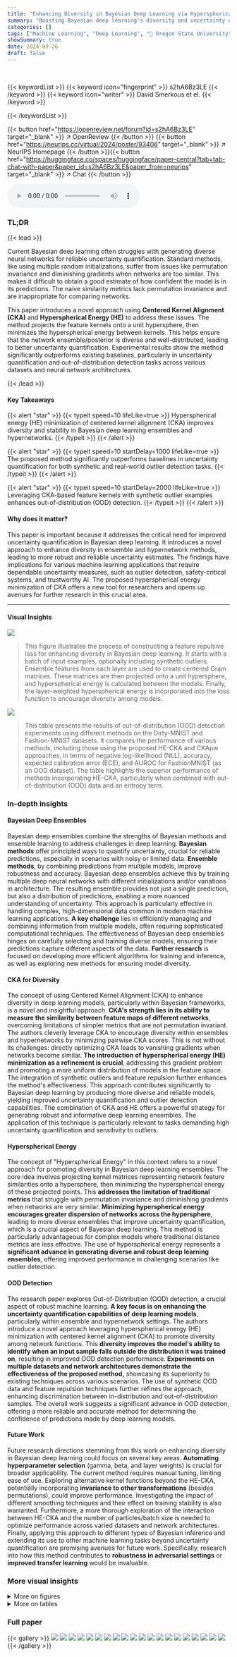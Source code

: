 ```yaml
---
title: "Enhancing Diversity in Bayesian Deep Learning via Hyperspherical Energy Minimization of CKA"
summary: "Boosting Bayesian deep learning's diversity and uncertainty quantification, this study proposes hyperspherical energy minimization of CKA to generate diverse and reliable neural network ensembles and ..."
categories: []
tags: ["Machine Learning", "Deep Learning", "🏢 Oregon State University",]
showSummary: true
date: 2024-09-26
draft: false
---
```


<br>

{{< keywordList >}}
{{< keyword icon="fingerprint" >}} s2hA6Bz3LE {{< /keyword >}}
{{< keyword icon="writer" >}} David Smerkous et el. {{< /keyword >}}
 
{{< /keywordList >}}

{{< button href="https://openreview.net/forum?id=s2hA6Bz3LE" target="_blank" >}}
↗ OpenReview
{{< /button >}}
{{< button href="https://neurips.cc/virtual/2024/poster/93406" target="_blank" >}}
↗ NeurIPS Homepage
{{< /button >}}{{< button href="https://huggingface.co/spaces/huggingface/paper-central?tab=tab-chat-with-paper&paper_id=s2hA6Bz3LE&paper_from=neurips" target="_blank" >}}
↗ Chat
{{< /button >}}



<audio controls>
    <source src="https://ai-paper-reviewer.com/s2hA6Bz3LE/podcast.wav" type="audio/wav">
    Your browser does not support the audio element.
</audio>


### TL;DR


{{< lead >}}

Current Bayesian deep learning often struggles with generating diverse neural networks for reliable uncertainty quantification.  Standard methods, like using multiple random initializations, suffer from issues like permutation invariance and diminishing gradients when networks are too similar. This makes it difficult to obtain a good estimate of how confident the model is in its predictions.  The naive similarity metrics lack permutation invariance and are inappropriate for comparing networks.

This paper introduces a novel approach using **Centered Kernel Alignment (CKA)** and **Hyperspherical Energy (HE)** to address these issues.  The method projects the feature kernels onto a unit hypersphere, then minimizes the hyperspherical energy between kernels. This helps ensure that the network ensemble/posterior is diverse and well-distributed, leading to better uncertainty quantification. Experimental results show the method significantly outperforms existing baselines, particularly in uncertainty quantification and out-of-distribution detection tasks across various datasets and neural network architectures.

{{< /lead >}}


#### Key Takeaways

{{< alert "star" >}}
{{< typeit speed=10 lifeLike=true >}} Hyperspherical energy (HE) minimization of centered kernel alignment (CKA) improves diversity and stability in Bayesian deep learning ensembles and hypernetworks. {{< /typeit >}}
{{< /alert >}}

{{< alert "star" >}}
{{< typeit speed=10 startDelay=1000 lifeLike=true >}} The proposed method significantly outperforms baselines in uncertainty quantification for both synthetic and real-world outlier detection tasks. {{< /typeit >}}
{{< /alert >}}

{{< alert "star" >}}
{{< typeit speed=10 startDelay=2000 lifeLike=true >}} Leveraging CKA-based feature kernels with synthetic outlier examples enhances out-of-distribution (OOD) detection. {{< /typeit >}}
{{< /alert >}}

#### Why does it matter?
This paper is important because it addresses the critical need for improved uncertainty quantification in Bayesian deep learning.  It introduces a novel approach to enhance diversity in ensemble and hypernetwork methods, leading to more robust and reliable uncertainty estimates.  The findings have implications for various machine learning applications that require dependable uncertainty measures, such as outlier detection, safety-critical systems, and trustworthy AI.  The proposed hyperspherical energy minimization of CKA offers a new tool for researchers and opens up avenues for further research in this crucial area.

------
#### Visual Insights



![](https://ai-paper-reviewer.com/s2hA6Bz3LE/figures_1_1.jpg)

> This figure illustrates the process of constructing a feature repulsive loss for enhancing diversity in Bayesian deep learning. It starts with a batch of input examples, optionally including synthetic outliers.  Ensemble features from each layer are used to create centered Gram matrices. These matrices are then projected onto a unit hypersphere, and hyperspherical energy is calculated between the models. Finally, the layer-weighted hyperspherical energy is incorporated into the loss function to encourage diversity among models.





![](https://ai-paper-reviewer.com/s2hA6Bz3LE/tables_8_1.jpg)

> This table presents the results of out-of-distribution (OOD) detection experiments using different methods on the Dirty-MNIST and Fashion-MNIST datasets.  It compares the performance of various methods, including those using the proposed HE-CKA and CKApw approaches, in terms of negative log-likelihood (NLL), accuracy, expected calibration error (ECE), and AUROC for FashionMNIST (as an OOD dataset).  The table highlights the superior performance of methods incorporating HE-CKA, particularly when combined with out-of-distribution (OOD) data and an entropy term.





### In-depth insights


#### Bayesian Deep Ensembles
Bayesian deep ensembles combine the strengths of Bayesian methods and ensemble learning to address challenges in deep learning.  **Bayesian methods** offer principled ways to quantify uncertainty, crucial for reliable predictions, especially in scenarios with noisy or limited data. **Ensemble methods**, by combining predictions from multiple models, improve robustness and accuracy. Bayesian deep ensembles achieve this by training multiple deep neural networks with different initializations and/or variations in architecture.  The resulting ensemble provides not just a single prediction, but also a distribution of predictions, enabling a more nuanced understanding of uncertainty. This approach is particularly effective in handling complex, high-dimensional data common in modern machine learning applications.  **A key challenge** lies in efficiently managing and combining information from multiple models, often requiring sophisticated computational techniques. The effectiveness of Bayesian deep ensembles hinges on carefully selecting and training diverse models, ensuring their predictions capture different aspects of the data.  **Further research** is focused on developing more efficient algorithms for training and inference, as well as exploring new methods for ensuring model diversity.

#### CKA for Diversity
The concept of using Centered Kernel Alignment (CKA) to enhance diversity in deep learning models, particularly within Bayesian frameworks, is a novel and insightful approach.  **CKA's strength lies in its ability to measure the similarity between feature maps of different networks**, overcoming limitations of simpler metrics that are not permutation invariant. The authors cleverly leverage CKA to encourage diversity within ensembles and hypernetworks by minimizing pairwise CKA scores. This is not without its challenges: directly optimizing CKA leads to vanishing gradients when networks become similar.  **The introduction of hyperspherical energy (HE) minimization as a refinement is crucial**, addressing this gradient problem and promoting a more uniform distribution of models in the feature space. The integration of synthetic outliers and feature repulsion further enhances the method's effectiveness. This approach contributes significantly to Bayesian deep learning by producing more diverse and reliable models, yielding improved uncertainty quantification and outlier detection capabilities.  The combination of CKA and HE offers a powerful strategy for generating robust and informative deep learning ensembles. The application of this technique is particularly relevant to tasks demanding high uncertainty quantification and sensitivity to outliers.

#### Hyperspherical Energy
The concept of "Hyperspherical Energy" in this context refers to a novel approach for promoting diversity in Bayesian deep learning ensembles.  The core idea involves projecting kernel matrices representing network feature similarities onto a hypersphere, then minimizing the hyperspherical energy of these projected points.  This **addresses the limitation of traditional metrics** that struggle with permutation invariance and diminishing gradients when networks are very similar.  **Minimizing hyperspherical energy encourages greater dispersion of networks across the hypersphere**, leading to more diverse ensembles that improve uncertainty quantification, which is a crucial aspect of Bayesian deep learning.  This method is particularly advantageous for complex models where traditional distance metrics are less effective. The use of hyperspherical energy represents a **significant advance in generating diverse and robust deep learning ensembles**, offering improved performance in challenging scenarios like outlier detection.

#### OOD Detection
The research paper explores Out-of-Distribution (OOD) detection, a crucial aspect of robust machine learning.  **A key focus is on enhancing the uncertainty quantification capabilities of deep learning models**, particularly within ensemble and hypernetwork settings.  The authors introduce a novel approach leveraging hyperspherical energy (HE) minimization with centered kernel alignment (CKA) to promote diversity among network functions. This **diversity improves the model's ability to identify when an input sample falls outside the distribution it was trained on**, resulting in improved OOD detection performance.  **Experiments on multiple datasets and network architectures demonstrate the effectiveness of the proposed method,** showcasing its superiority to existing techniques across various scenarios. The use of synthetic OOD data and feature repulsion techniques further refines the approach, enhancing discrimination between in-distribution and out-of-distribution samples. The overall work suggests a significant advance in OOD detection, offering a more reliable and accurate method for determining the confidence of predictions made by deep learning models.

#### Future Work
Future research directions stemming from this work on enhancing diversity in Bayesian deep learning could focus on several key areas.  **Automating hyperparameter selection** (gamma, beta, and layer weights) is crucial for broader applicability.  The current method requires manual tuning, limiting ease of use.  Exploring alternative kernel functions beyond the HE-CKA, potentially incorporating **invariance to other transformations** (besides permutations), could improve performance.  Investigating the impact of different smoothing techniques and their effect on training stability is also warranted.   Furthermore, a more thorough exploration of the interaction between HE-CKA and the number of particles/batch size is needed to optimize performance across varied datasets and network architectures.  Finally, applying this approach to different types of Bayesian inference and extending its use to other machine learning tasks beyond uncertainty quantification are promising avenues for future work.  Specifically, research into how this method contributes to **robustness in adversarial settings** or **improved transfer learning** would be invaluable.


### More visual insights

<details>
<summary>More on figures
</summary>


![](https://ai-paper-reviewer.com/s2hA6Bz3LE/figures_4_1.jpg)

> This figure compares the results of minimizing cosine similarity and hyperspherical energy (HE) on a unit hypersphere.  Panel (a) shows the initial random distribution of points on the sphere. Panels (b) and (c) display the final point distributions after 50 iterations of optimization using cosine similarity and HE, respectively.  The visualizations highlight how HE promotes a more uniform distribution of points, unlike cosine similarity which leads to clustering. Panels (d) and (e) plot the values of cosine similarity and HE, respectively, against the number of iterations during the optimization process, demonstrating HE's faster convergence and achievement of uniformity.


![](https://ai-paper-reviewer.com/s2hA6Bz3LE/figures_5_1.jpg)

> This figure compares the predictive entropy on a 2D four-class classification task using different methods: ensembles, SVGD with RBF kernel, and HE-CKA with and without OOD terms. Each subfigure shows a heatmap representing the predictive entropy, with darker colors indicating higher entropy (lower confidence) and lighter colors indicating lower entropy (higher confidence).


![](https://ai-paper-reviewer.com/s2hA6Bz3LE/figures_6_1.jpg)

> This figure illustrates the architecture of a hypernetwork used to generate the weights of a four-layer convolutional neural network (CNN). A latent vector z, sampled from a normal distribution N(0,I), is passed through the hypernetwork h(z). The output of the hypernetwork, denoted by c, is then used as input to four separate layer generators, g1(c), g2(c), g3(c), and g4(c). Each layer generator produces the weights for its corresponding layer in the CNN. The weights generated by the hypernetwork are used to make predictions on input data X. The features from each layer are then used to construct kernel matrices, which are in turn used to calculate the hyperspherical energy (HE).


![](https://ai-paper-reviewer.com/s2hA6Bz3LE/figures_6_2.jpg)

> The figure compares the uncertainty estimation of four different methods on a 1D regression task: (a) Ensemble, (b) Ensemble + HE-CKA, (c) Hypernetwork, and (d) Hypernetwork + HE-CKA. The x-axis represents the input values, and the y-axis represents the output values. The red line represents the true function, the blue shaded area represents the posterior mean, and the red plus signs represent the training data.  The figure shows that adding HE-CKA to both ensembles and hypernetworks improves uncertainty estimation, especially in regions with low data density.


![](https://ai-paper-reviewer.com/s2hA6Bz3LE/figures_7_1.jpg)

> This figure shows the predictive softmax entropy for three different datasets: MNIST, Dirty-MNIST (MNIST with added noise representing aleatoric uncertainty), and Fashion-MNIST (out-of-distribution data).  The results are shown for four different methods: a standard ensemble, SVGD with an RBF kernel, SVGD with HE-CKA, and an ensemble with HE-CKA and an OOD term.  The HE-CKA methods, especially when combined with the OOD term, show significantly better separation between the in-distribution (Dirty-MNIST) and out-of-distribution (Fashion-MNIST) data. This illustrates the improved uncertainty quantification achieved by incorporating HE-CKA and the OOD term.


![](https://ai-paper-reviewer.com/s2hA6Bz3LE/figures_16_1.jpg)

> This figure shows the effect of the smoothing term (\(\epsilon_{arc}\)) on the HE-CKA kernel's performance when used with SVGD.  As \(\epsilon_{arc}\) increases from 0.010 to 0.030, the resulting distribution of points on the hypersphere changes. Smaller values lead to more concentrated clusters, while larger values encourage a more uniform distribution.  The smoothing term helps to manage the gradients during optimization, preventing the model from getting stuck in local optima. The plot shows that with increasing values of \(\epsilon_{arc}\), the distribution of points becomes more uniform, suggesting that the smoothing term is effective in improving the performance of the algorithm.


![](https://ai-paper-reviewer.com/s2hA6Bz3LE/figures_17_1.jpg)

> This figure compares the predictive entropy of various Bayesian deep learning methods on a 2D four-class classification task. Each subplot shows a heatmap representing the predictive entropy, with darker colors indicating higher entropy (lower confidence) and lighter colors indicating lower entropy (higher confidence). Different methods are compared, including those using RBF kernels on weights or outputs, and methods incorporating HE-CKA and OOD entropy terms. The figure demonstrates that incorporating diversity in the ensemble significantly improves uncertainty estimation. 


![](https://ai-paper-reviewer.com/s2hA6Bz3LE/figures_19_1.jpg)

> This figure compares the predictive entropy from different methods on a synthetic 2D four-class classification task. It shows how different methods generate different levels of uncertainty in different regions. The results highlight the effectiveness of HE-CKA in improving uncertainty quantification compared to baselines.


![](https://ai-paper-reviewer.com/s2hA6Bz3LE/figures_20_1.jpg)

> This figure shows a 5x5 grid of images that are generated as out-of-distribution (OOD) examples for the CIFAR dataset. These images are synthetically generated using various transformations and augmentations to make them different from the in-distribution images. The purpose of using these synthetic OOD examples is to enhance the diversity of features in the ensemble of neural networks.


![](https://ai-paper-reviewer.com/s2hA6Bz3LE/figures_21_1.jpg)

> This figure illustrates the process of constructing a feature repulsive loss for enhancing diversity in deep learning ensembles.  It shows how ensemble features from each layer are used to compute centered Gram matrices, which are then projected onto a unit hypersphere.  The hyperspherical energy (HE) between the models on the hypersphere is then computed and incorporated into the loss function, along with inlier and outlier loss terms.  Synthetic outliers are optionally included to help push models apart in feature space.


![](https://ai-paper-reviewer.com/s2hA6Bz3LE/figures_22_1.jpg)

> This figure visualizes predictive entropies on a 2D four-cluster classification task using different methods. Darker colors represent higher entropy (lower confidence), while lighter colors indicate lower entropy (higher confidence). It compares various methods such as ensembles, SVGD with RBF kernels on weights or outputs, and the proposed HE-CKA method, with and without out-of-distribution (OOD) data and entropy terms. The results show that HE-CKA with OOD terms can better estimate uncertainty and identify confidence regions effectively.


![](https://ai-paper-reviewer.com/s2hA6Bz3LE/figures_22_2.jpg)

> This figure compares predictive entropy for different methods on a 2D four-class classification task. It shows that HE-CKA significantly improves uncertainty estimation, especially when combined with out-of-distribution (OOD) entropy terms. The results demonstrate improved uncertainty quantification in low-density regions of the feature space.


![](https://ai-paper-reviewer.com/s2hA6Bz3LE/figures_23_1.jpg)

> This figure compares predictive entropy visualizations for different methods on a 2D four-cluster classification task.  It shows how different methods (ensemble, SVGD with different kernels, HE-CKA with and without OOD) handle uncertainty estimation by visualizing the entropy in the feature space. Darker colors represent higher entropy and lower confidence, while lighter colors show lower entropy and higher confidence. The results highlight the superior uncertainty quantification achieved by the proposed HE-CKA approach, particularly when incorporating out-of-distribution (OOD) data.


![](https://ai-paper-reviewer.com/s2hA6Bz3LE/figures_23_2.jpg)

> The figure shows the predictive entropies of different methods on a four-cluster 2D classification task.  Darker colors represent higher entropy (less confidence), while lighter colors represent lower entropy (higher confidence).  The figure compares several methods, highlighting the impact of different kernels (RBF vs. HE-CKA) and the inclusion of out-of-distribution (OOD) data and entropy terms.  The results demonstrate the improved uncertainty estimation by the proposed method (HE-CKA) across diverse model ensembles.


![](https://ai-paper-reviewer.com/s2hA6Bz3LE/figures_24_1.jpg)

> This figure compares the predictive entropy results of different methods on a 2D four-cluster classification task.  It illustrates how different methods (ensemble, SVGD with RBF kernel, SVGD with HE-CKA kernel, etc.) produce different uncertainty estimations, visualized as heatmaps. Darker colors represent higher uncertainty (lower confidence), and lighter colors show lower uncertainty (higher confidence). The impact of using an RBF kernel on weights vs. outputs, and the effect of adding HE-CKA and out-of-distribution (OOD) terms are shown.


![](https://ai-paper-reviewer.com/s2hA6Bz3LE/figures_24_2.jpg)

> This figure compares the predictive entropy of different methods on a 2D four-cluster classification task.  Each subfigure shows the predictive entropy for a different approach: ensemble methods, SVGD with RBF kernel (on weights and outputs), KDE with RBF kernel, and finally, the proposed method HE-CKA with and without OOD examples. Darker colors mean higher entropy (lower confidence), illustrating the effectiveness of HE-CKA in uncertainty quantification.


![](https://ai-paper-reviewer.com/s2hA6Bz3LE/figures_25_1.jpg)

> This figure compares different methods' uncertainty estimation performance on a 2D four-cluster classification task.  The color intensity represents predictive entropy, with darker shades indicating higher entropy (uncertainty) and lighter shades indicating lower entropy (certainty). The results show that using HE-CKA, along with OOD entropy terms, improves the accuracy of the uncertainty estimations. Different kernels (RBF on weights vs. outputs) and the inclusion of out-of-distribution (OOD) data are also considered.


![](https://ai-paper-reviewer.com/s2hA6Bz3LE/figures_25_2.jpg)

> This figure compares predictive entropy of different methods on a 2D four-cluster classification task.  The darker the color, the higher the entropy (uncertainty), and lighter colors indicate higher confidence.  It shows the effect of using different kernels (RBF, HE-CKA) and incorporating out-of-distribution (OOD) examples on uncertainty estimation. The results illustrate the improvement in uncertainty quantification provided by the proposed HE-CKA method, especially when combined with OOD examples.


</details>




<details>
<summary>More on tables
</summary>


![](https://ai-paper-reviewer.com/s2hA6Bz3LE/tables_8_2.jpg)
> This table presents the out-of-distribution (OOD) detection results on CIFAR-10 versus SVHN datasets.  Different methods are compared, including variations of Stein Variational Gradient Descent (SVGD) with different kernels (RBF, CKApw, HE-CKA), Deep Deterministic Uncertainty (DDU), and ensembles.  The table shows negative log-likelihood (NLL), accuracy, expected calibration error (ECE), area under the receiver operating characteristic curve (AUROC) for SVHN (as the OOD dataset), predictive entropy (PE), and mutual information (MI).  The results highlight the performance of the proposed HE-CKA method in improving OOD detection capabilities compared to other approaches.

![](https://ai-paper-reviewer.com/s2hA6Bz3LE/tables_8_3.jpg)
> This table presents the results of out-of-distribution (OOD) detection experiments using the Dirty-MNIST dataset as inliers and Fashion-MNIST as outliers.  Multiple models, including a deep ensemble, SVGD with various kernel choices (RBF, CKApw, HE-CKA), and a hypernetwork, were evaluated.  Performance is measured by negative log-likelihood (NLL), accuracy, expected calibration error (ECE), AUROC on Fashion-MNIST, predictive entropy (PE), and mutual information (MI).  The HE-CKA method shows better performance, especially when combined with out-of-distribution (OOD) examples, leading to near-perfect OOD detection.

![](https://ai-paper-reviewer.com/s2hA6Bz3LE/tables_9_1.jpg)
> This table presents the results of out-of-distribution (OOD) detection experiments using a five-member ResNet18 ensemble trained on the TinyImageNet dataset.  The models were initially pretrained without a repulsive term, then fine-tuned for 30 epochs using various methods.  These include a standard ensemble,  SVGD with RBF, CKApw, and HE-CKA kernels.  The table displays negative log-likelihood (NLL), in-distribution (ID) accuracy, expected calibration error (ECE), and area under the receiver operating characteristic curve (AUROC) for predictive entropy (PE) on SVHN, CIFAR-10/100, and Textures (DTD) datasets. The HE-CKA and CKApw methods used a linear feature kernel.

![](https://ai-paper-reviewer.com/s2hA6Bz3LE/tables_16_1.jpg)
> This table presents the out-of-distribution (OOD) detection results on the CIFAR-100 dataset using SVHN as the outlier dataset.  Three different model variations were tested: a standard ensemble, an ensemble with HE-CKA regularization, and an ensemble with HE-CKA regularization and synthetic OOD data.  The results show negative log-likelihood (NLL), accuracy on in-distribution data, expected calibration error (ECE), and area under the receiver operating characteristic curve (AUROC) for SVHN as an outlier. The metrics evaluate the performance of each model variation in distinguishing between in-distribution and out-of-distribution samples.

![](https://ai-paper-reviewer.com/s2hA6Bz3LE/tables_17_1.jpg)
> This table presents the results of an ablation study on the number of particles used in training a ResNet18 model with the HE-CKA method on the TinyImageNet dataset.  The table shows that increasing the number of particles generally improves performance, as measured by negative log-likelihood (NLL), ID accuracy, expected calibration error (ECE), and AUROC of the predictive entropy (PE) for outlier detection on SVHN, CIFAR-10/100, and Textures (DTD) datasets.  The best performance is observed when using 5 particles. 

![](https://ai-paper-reviewer.com/s2hA6Bz3LE/tables_18_1.jpg)
> This table shows the average pairwise unbiased Centered Kernel Alignment (CKA) values across all layers for different methods used to train an ensemble of 5 ResNet18 models on the CIFAR-10 dataset.  The methods compared include a standard deep ensemble, SVGD with RBF kernel, SVGD with CKA regularization, SVGD with hyperspherical energy (HE) regularization, and HE alone. Lower CKA values indicate greater diversity among the models in the ensemble.

![](https://ai-paper-reviewer.com/s2hA6Bz3LE/tables_22_1.jpg)
> This table presents the out-of-distribution (OOD) detection performance of various methods on the Dirty-MNIST and Fashion-MNIST datasets.  It compares the Negative Log-Likelihood (NLL), Accuracy, Expected Calibration Error (ECE), Area Under the Receiver Operating Characteristic curve (AUROC) for Fashion-MNIST, predictive entropy (PE), and mutual information (MI).  The results are averaged over 5 runs and show that the proposed HE-CKA method outperforms other baselines, especially when combined with out-of-distribution (OOD) data and entropy terms.

</details>




### Full paper

{{< gallery >}}
<img src="https://ai-paper-reviewer.com/s2hA6Bz3LE/1.png" class="grid-w50 md:grid-w33 xl:grid-w25" />
<img src="https://ai-paper-reviewer.com/s2hA6Bz3LE/2.png" class="grid-w50 md:grid-w33 xl:grid-w25" />
<img src="https://ai-paper-reviewer.com/s2hA6Bz3LE/3.png" class="grid-w50 md:grid-w33 xl:grid-w25" />
<img src="https://ai-paper-reviewer.com/s2hA6Bz3LE/4.png" class="grid-w50 md:grid-w33 xl:grid-w25" />
<img src="https://ai-paper-reviewer.com/s2hA6Bz3LE/5.png" class="grid-w50 md:grid-w33 xl:grid-w25" />
<img src="https://ai-paper-reviewer.com/s2hA6Bz3LE/6.png" class="grid-w50 md:grid-w33 xl:grid-w25" />
<img src="https://ai-paper-reviewer.com/s2hA6Bz3LE/7.png" class="grid-w50 md:grid-w33 xl:grid-w25" />
<img src="https://ai-paper-reviewer.com/s2hA6Bz3LE/8.png" class="grid-w50 md:grid-w33 xl:grid-w25" />
<img src="https://ai-paper-reviewer.com/s2hA6Bz3LE/9.png" class="grid-w50 md:grid-w33 xl:grid-w25" />
<img src="https://ai-paper-reviewer.com/s2hA6Bz3LE/10.png" class="grid-w50 md:grid-w33 xl:grid-w25" />
<img src="https://ai-paper-reviewer.com/s2hA6Bz3LE/11.png" class="grid-w50 md:grid-w33 xl:grid-w25" />
<img src="https://ai-paper-reviewer.com/s2hA6Bz3LE/12.png" class="grid-w50 md:grid-w33 xl:grid-w25" />
<img src="https://ai-paper-reviewer.com/s2hA6Bz3LE/13.png" class="grid-w50 md:grid-w33 xl:grid-w25" />
<img src="https://ai-paper-reviewer.com/s2hA6Bz3LE/14.png" class="grid-w50 md:grid-w33 xl:grid-w25" />
<img src="https://ai-paper-reviewer.com/s2hA6Bz3LE/15.png" class="grid-w50 md:grid-w33 xl:grid-w25" />
<img src="https://ai-paper-reviewer.com/s2hA6Bz3LE/16.png" class="grid-w50 md:grid-w33 xl:grid-w25" />
<img src="https://ai-paper-reviewer.com/s2hA6Bz3LE/17.png" class="grid-w50 md:grid-w33 xl:grid-w25" />
<img src="https://ai-paper-reviewer.com/s2hA6Bz3LE/18.png" class="grid-w50 md:grid-w33 xl:grid-w25" />
<img src="https://ai-paper-reviewer.com/s2hA6Bz3LE/19.png" class="grid-w50 md:grid-w33 xl:grid-w25" />
<img src="https://ai-paper-reviewer.com/s2hA6Bz3LE/20.png" class="grid-w50 md:grid-w33 xl:grid-w25" />
{{< /gallery >}}
